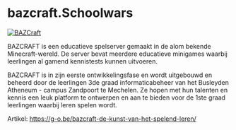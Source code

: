 # bazcraft.Schoolwars

[![BAZCraft](https://img.youtube.com/vi/GBGEZqXkAUY/0.jpg)](https://www.youtube.com/watch?v=GBGEZqXkAUY)

BAZCRAFT is een educatieve spelserver gemaakt in de alom bekende Minecraft-wereld. De server bevat meerdere educatieve minigames waarbij leerlingen al gamend kennistests kunnen uitvoeren.

BAZCRAFT is in zijn eerste ontwikkelingsfase en wordt uitgebouwd en beheerd door de leerlingen 3de graad informaticabeheer van het Busleyden Atheneum - campus Zandpoort te Mechelen. Ze hopen met hun talenten en kennis een leuk platform te ontwerpen en aan te bieden voor de 1ste graad leerlingen waarbij leren spelen wordt. 

Artikel: https://g-o.be/bazcraft-de-kunst-van-het-spelend-leren/
